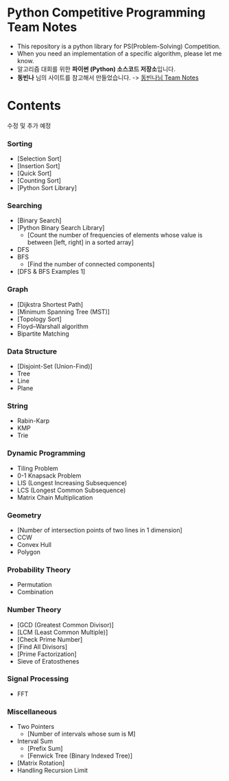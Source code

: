# Python Competitive Programming Team Notes

- This repository is a python library for PS(Problem-Solving) Competition.
- When you need an implementation of a specific algorithm, please let me know.
- 알고리즘 대회를 위한 **파이썬 (Python) 소스코드 저장소**입니다.
- **동빈나** 님의 사이트를 참고해서 만들었습니다. -> [동빈나님 Team Notes](https://github.com/ndb796/Python-Competitive-Programming-Team-Notes/blob/master/README.md)

# Contents

수정 및 추가 예정

### Sorting

- [Selection Sort]
- [Insertion Sort]
- [Quick Sort]
- [Counting Sort]
- [Python Sort Library]

### Searching

- [Binary Search]
- [Python Binary Search Library]
    - [Count the number of frequencies of elements whose value is between \[left, right\] in a sorted array]
- DFS
- BFS
    - [Find the number of connected components]
- [DFS & BFS Examples 1]

### Graph

- [Dijkstra Shortest Path]
- [Minimum Spanning Tree (MST)]
- [Topology Sort]
- Floyd–Warshall algorithm
- Bipartite Matching

### Data Structure

- [Disjoint-Set (Union-Find)]
- Tree
- Line
- Plane

### String

- Rabin-Karp
- KMP
- Trie

### Dynamic Programming

- Tiling Problem
- 0-1 Knapsack Problem
- LIS (Longest Increasing Subsequence)
- LCS (Longest Common Subsequence)
- Matrix Chain Multiplication

### Geometry

- [Number of intersection points of two lines in 1 dimension]
- CCW
- Convex Hull
- Polygon

### Probability Theory

- Permutation
- Combination

### Number Theory

- [GCD (Greatest Common Divisor)]
- [LCM (Least Common Multiple)]
- [Check Prime Number]
- [Find All Divisors]
- [Prime Factorization]
- Sieve of Eratosthenes

### Signal Processing

- FFT

### Miscellaneous

- Two Pointers
    - [Number of intervals whose sum is M]
- Interval Sum
    - [Prefix Sum]
    - [Fenwick Tree (Binary Indexed Tree)]
- [Matrix Rotation]
- Handling Recursion Limit